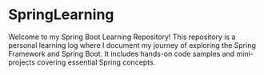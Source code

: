 # SpringLearning
Welcome to my Spring Boot Learning Repository!  This repository is a personal learning log where I document my journey of exploring the Spring Framework and Spring Boot. It includes hands-on code samples and mini-projects covering essential Spring concepts.
